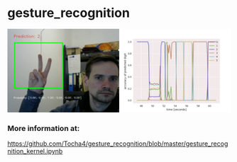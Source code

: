 # gesture_recognition



[![cnn to predict numbers with gestures](https://github.com/Tocha4/gesture_recognition/blob/master/img.jpg)](https://youtu.be/BbtzxUtnSDU "cnn to predict numbers with gestures")

### More information at:

https://github.com/Tocha4/gesture_recognition/blob/master/gesture_recognition_kernel.ipynb

